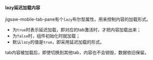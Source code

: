#### lazy延迟加载内容

jigsaw-mobile-tab-pane有个`lazy`布尔型属性，用来控制内容的加载形式。
 - 为`true`时表示延迟加载，即对应的tab激活时，才把内容加载出来；
 - 为`false`时，组件初始化时就加载；
 - 默认`lazy`的值是`true`，即采用延迟加载的形式。

tab内容被加载后，即使切换到其他tab，内容也不会销毁，数据依旧保留。
